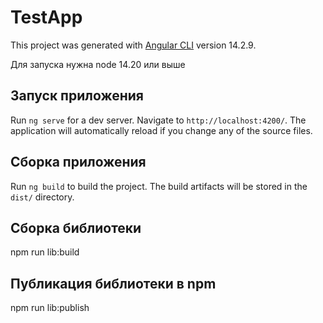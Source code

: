 # TestApp

This project was generated with [Angular CLI](https://github.com/angular/angular-cli) version 14.2.9.

Для запуска нужна node 14.20 или выше

## Запуск приложения

Run `ng serve` for a dev server. Navigate to `http://localhost:4200/`. The application will automatically reload if you change any of the source files.

## Сборка приложения

Run `ng build` to build the project. The build artifacts will be stored in the `dist/` directory.

## Сборка библиотеки

npm run lib:build

## Публикация библиотеки в npm

npm run lib:publish
